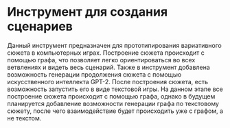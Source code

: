 # Инструмент для создания сценариев
Данный инструмент предназначен для прототипирования вариативного сюжета в компьютерных играх. 
Построение сюжета происходит с помощью графа, что позволяет легко ориентироваться во всех ветвлениях и видеть весь сценарий.
Также в инструмент добавлена возможность генерации продолжения сюжета с помощью искусственного интеллекта GPT-2.
После построения сюжета, есть возможность запустить его в виде текстовой игры.
На данном этапе все построение сюжета происходит с помощью графа, однако в будущем планируется добавление возможности генерации графа по текстовому сюжету, после чего взаимодействие будет происходить уже с графом, а не текстом.
